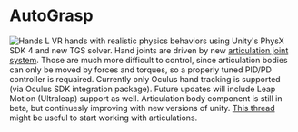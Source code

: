 # AutoGrasp
![Hands L](https://user-images.githubusercontent.com/31797378/151725702-30392f89-8727-4d6c-9990-55b01f53c1f5.gif)
VR hands with realistic physics behaviors using Unity's PhysX SDK 4 and new TGS solver. Hand joints are driven by new [articulation joint system](https://docs.unity3d.com/2020.1/Documentation/ScriptReference/ArticulationBody.html).
Those are much more difficult to control, since articulation bodies can only be moved by forces and torques, so a properly tuned PID/PD controller is requaired.
Currently only Oculus hand tracking is supported (via Oculus SDK integration package). Future updates will include Leap Motion (Ultraleap) support as well.
Articulation body component is still in beta, but continuesly improving with new versions of unity. [This thread](https://forum.unity.com/threads/featherstones-solver-for-articulations.792294/) might be useful to start working with articulations.

